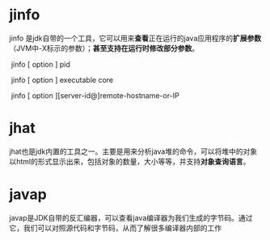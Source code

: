 # jinfo

jinfo 是jdk自带的一个工具，它可以用来**查看**正在运行的java应用程序的**扩展参数**（JVM中-X标示的参数）；**甚至支持在运行时修改部分参数**。

​	   jinfo [ option ] pid

​    	  jinfo [ option ] executable core

​    	  jinfo [ option ][server-id@]remote-hostname-or-IP



# jhat

jhat也是jdk内置的工具之一。主要是用来分析java堆的命令，可以将堆中的对象以html的形式显示出来，包括对象的数量，大小等等，并支持**对象查询语言**。



# javap

javap是JDK自带的反汇编器，可以查看java编译器为我们生成的字节码。通过它，我们可以对照源代码和字节码，从而了解很多编译器内部的工作